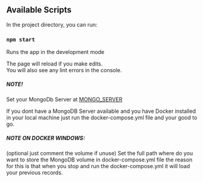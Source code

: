 
## Available Scripts

In the project directory, you can run:

### `npm start`

Runs the app in the development mode

The page will reload if you make edits.<br>
You will also see any lint errors in the console.



##### NOTE!
Set your MongoDb Server at [MONGO_SERVER](https://github.com/kybDev/react-exam-api/blob/master/nodemon.json)

If you dont have a MongoDB Server available and you have Docker installed in your local machine just run the docker-compose.yml file and your good to go.<br>
##### NOTE ON DOCKER WINDOWS:
(optional just comment the volume if unuse)
Set the full path where do you want to store the MongoDB volume in docker-compose.yml file the reason for this is that when you stop and run the docker-compose.yml it will load your previous records.


